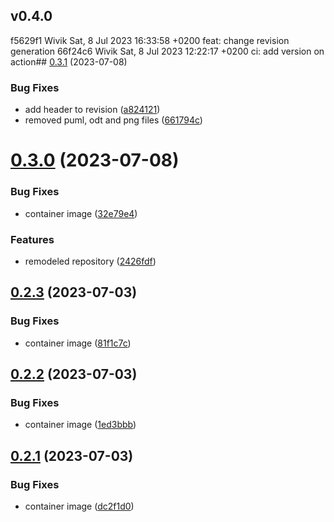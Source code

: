 ## v0.4.0
f5629f1 Wivik Sat, 8 Jul 2023 16:33:58 +0200 feat: change revision generation
66f24c6 Wivik Sat, 8 Jul 2023 12:22:17 +0200 ci: add version on action## [0.3.1](https://github.com/Wivik/doc-as-code-example/compare/v0.3.0...v0.3.1) (2023-07-08)


### Bug Fixes

* add header to revision ([a824121](https://github.com/Wivik/doc-as-code-example/commit/a824121c989b09778140539b1449195177127986))
* removed puml, odt and png files ([661794c](https://github.com/Wivik/doc-as-code-example/commit/661794c108d78c4a9c0f38e4cd43e99513a6aa4f))



# [0.3.0](https://github.com/Wivik/doc-as-code-example/compare/v0.2.3...v0.3.0) (2023-07-08)


### Bug Fixes

* container image ([32e79e4](https://github.com/Wivik/doc-as-code-example/commit/32e79e4b50272096129d5a3bbfb9538386c3acfe))


### Features

* remodeled repository ([2426fdf](https://github.com/Wivik/doc-as-code-example/commit/2426fdf0d5e7d2358feae2a1b54cac6976daf193))



## [0.2.3](https://github.com/Wivik/doc-as-code-example/compare/v0.2.2...v0.2.3) (2023-07-03)


### Bug Fixes

* container image ([81f1c7c](https://github.com/Wivik/doc-as-code-example/commit/81f1c7cbc7e42c347ea6d628104d48d8e00ae7ef))



## [0.2.2](https://github.com/Wivik/doc-as-code-example/compare/v0.2.1...v0.2.2) (2023-07-03)


### Bug Fixes

* container image ([1ed3bbb](https://github.com/Wivik/doc-as-code-example/commit/1ed3bbb45974a250125de5ade2d92b1336a703cf))



## [0.2.1](https://github.com/Wivik/doc-as-code-example/compare/v0.2.0...v0.2.1) (2023-07-03)


### Bug Fixes

* container image ([dc2f1d0](https://github.com/Wivik/doc-as-code-example/commit/dc2f1d0bed0656188d8a56ba541048484deea330))



